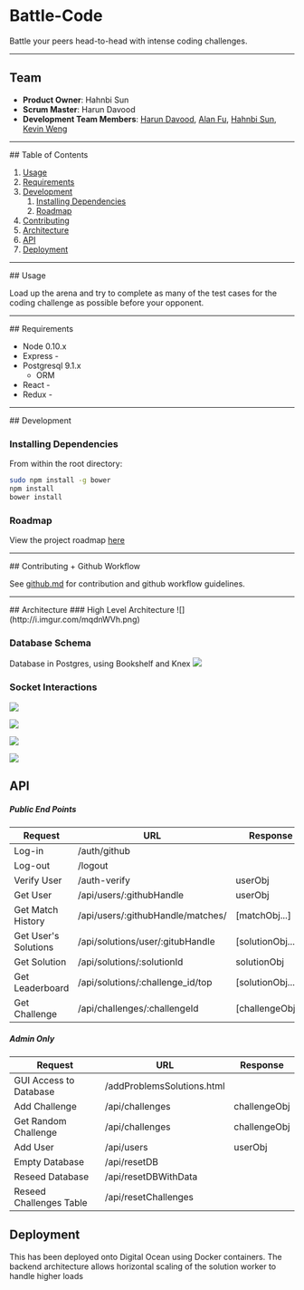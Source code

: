 # Battle-Code
Battle your peers head-to-head with intense coding challenges.

<hr>

## Team

  - __Product Owner__: Hahnbi Sun
  - __Scrum Master__: Harun Davood
  - __Development Team Members__: [Harun Davood](https://github.com/puzzlehe4d), [Alan Fu](https://github.com/alanzfu), [Hahnbi Sun](https://github.com/hahnbi), [Kevin Weng](https://github.com/kweng2)

<hr>
## Table of Contents

1. [Usage](#Usage)
1. [Requirements](#requirements)
1. [Development](#development)
    1. [Installing Dependencies](#installing-dependencies)
    1. [Roadmap](#roadmap)
1. [Contributing](#contributing)
1. [Architecture](#architecture)
1. [API](#api)
1. [Deployment](#deployment)

<hr>
## Usage

Load up the arena and try to complete as many of the test cases for the coding challenge as possible before your opponent.
<hr>
## Requirements

- Node 0.10.x
- Express -
- Postgresql 9.1.x
  - ORM
- React -
- Redux -

<hr>
## Development

### Installing Dependencies

From within the root directory:

```sh
sudo npm install -g bower
npm install
bower install
```

### Roadmap

View the project roadmap [here](https://github.com/Dexterous-Rambutan/battle-code/issues)

<hr>
## Contributing + Github Workflow

See [github.md](github.md) for contribution and github workflow guidelines.

<hr>
## Architecture
### High Level Architecture
![](http://i.imgur.com/mqdnWVh.png)

### Database Schema
Database in Postgres, using Bookshelf and Knex
![](http://i.imgur.com/xyi07Rv.png)

### Socket Interactions

![](http://i.imgur.com/7s7RKSD.png)

![](http://i.imgur.com/w3Qfhy7.png)

![](http://i.imgur.com/6437Led.png)

![](http://i.imgur.com/1N1vi5h.png)

## API
##### Public End Points
|Request|URL|Response|
|---|---|---|
|Log-in|/auth/github|   |
|Log-out|/logout|   |
|Verify User|/auth-verify|userObj|
|Get User|/api/users/:githubHandle|userObj|
|Get Match History|/api/users/:githubHandle/matches/|[matchObj...]|
|Get User's Solutions|/api/solutions/user/:gitubHandle|[solutionObj...]|
|Get Solution|/api/solutions/:solutionId|solutionObj|
|Get Leaderboard|/api/solutions/:challenge_id/top|[solutionObj...]|
|Get Challenge|/api/challenges/:challengeId|[challengeObj...]|

##### Admin Only
|Request|URL|Response|
|---|---|---|
|GUI Access to Database|/addProblemsSolutions.html|   |
|Add Challenge|/api/challenges|challengeObj|
|Get Random Challenge|/api/challenges|challengeObj|
|Add User|/api/users|userObj|
|Empty Database|/api/resetDB|   |
|Reseed Database|/api/resetDBWithData|   |
|Reseed Challenges Table|/api/resetChallenges|   |


[comment]: <> (|Get Leaderboard|/api/solutions/:challengeId|[solutionObj...]|)


## Deployment
This has been deployed onto Digital Ocean using Docker containers. The backend architecture allows horizontal scaling of the solution worker to handle higher loads
